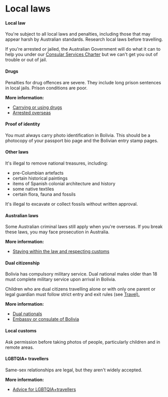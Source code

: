 # Local laws

#### Local law

You're subject to all local laws and penalties, including those that may appear harsh by Australian standards. Research local laws before travelling.

If you're arrested or jailed, the Australian Government will do what it can to help you under our [Consular Services Charter](/node/46) but we can't get you out of trouble or out of jail.

#### Drugs

Penalties for drug offences are severe. They include long prison sentences in local jails. Prison conditions are poor.

**More information:**

* [Carrying or using drugs](/before-you-go/laws/drugs "Carrying or using drugs")
* [Arrested overseas](https://www.smartraveller.gov.au/while-youre-away/when-things-go-wrong/arrested-jailed)

#### Proof of identity

You must always carry photo identification in Bolivia. This should be a photocopy of your passport bio page and the Bolivian entry stamp pages.

#### Other laws

It's illegal to remove national treasures, including:

* pre-Columbian artefacts
* certain historical paintings
* items of Spanish colonial architecture and history
* some native textiles
* certain flora, fauna and fossils

It's illegal to excavate or collect fossils without written approval.

#### Australian laws

Some Australian criminal laws still apply when you're overseas. If you break these laws, you may face prosecution in Australia.

**More information:**

* [Staying within the law and respecting customs](/node/159)

#### Dual citizenship

Bolivia has compulsory military service. Dual national males older than 18 must complete military service upon arrival in Bolivia.

Children who are dual citizens travelling alone or with only one parent or legal guardian must follow strict entry and exit rules (see [Travel).](#travel)

**More information:**

* [Dual nationals](/before-you-go/who-you-are/dual-nationals "Advice for dual nationals")
* [Embassy or consulate of Bolivia](https://protocol.dfat.gov.au/Public/Missions/28)

#### Local customs

Ask permission before taking photos of people, particularly children and in remote areas.

#### LGBTQIA+ travellers

Same-sex relationships are legal, but they aren't widely accepted.

**More information:**

* [Advice for LGBTQIA+](/before-you-go/who-you-are/LGBTQIA "Advice for LGBTQIA+ travellers")[travellers](https://www.smartraveller.gov.au/node/349)